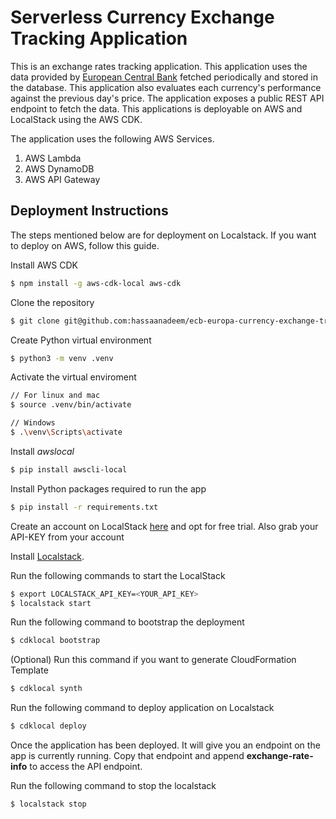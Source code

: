 
# Serverless Currency Exchange Tracking Application

This is an exchange rates tracking application. This application uses the data provided by [European Central Bank](https://www.ecb.europa.eu/stats/policy_and_exchange_rates/euro_reference_exchange_rates/html/index.en.html) fetched periodically and stored in the database. This application also evaluates each currency's performance against the previous day's price. The application exposes a public REST API endpoint to fetch the data. This applications is deployable on AWS and LocalStack using the AWS CDK.  

The application uses the following AWS Services.
1. AWS Lambda
2. AWS DynamoDB
3. AWS API Gateway

## Deployment Instructions

The steps mentioned below are for deployment on Localstack. If you want to deploy on AWS, follow this guide. 

Install AWS CDK
```bash
$ npm install -g aws-cdk-local aws-cdk
```
Clone the repository
```bash
$ git clone git@github.com:hassaanadeem/ecb-europa-currency-exchange-tracking-app.git
```
Create Python virtual environment
```bash
$ python3 -m venv .venv
```
Activate the virtual enviroment
```bash
// For linux and mac
$ source .venv/bin/activate

// Windows
$ .\venv\Scripts\activate
```
Install *awslocal*
```bash
$ pip install awscli-local
```
Install Python packages required to run the app
```bash
$ pip install -r requirements.txt
```
Create an account on LocalStack [here](https://app.localstack.cloud/sign-in) and opt for free trial. Also grab your API-KEY from your account

Install [Localstack](https://docs.localstack.cloud/getting-started/installation/).

Run the following commands to start the LocalStack
```bash
$ export LOCALSTACK_API_KEY=<YOUR_API_KEY>
$ localstack start
```
Run the following command to bootstrap the deployment
```bash
$ cdklocal bootstrap
```

(Optional) Run this command if you want to generate CloudFormation Template
```bash
$ cdklocal synth
```

Run the following command to deploy application on Localstack
```bash
$ cdklocal deploy
```

Once the application has been deployed. It will give you an endpoint on the app is currently running. Copy that endpoint and append **exchange-rate-info** to access the API endpoint.

Run the following command to stop the localstack
```bash
$ localstack stop
```
